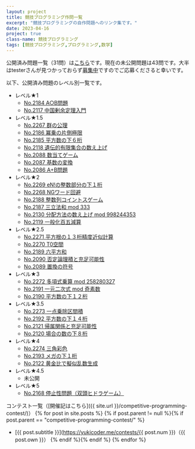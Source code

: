 ```yaml
---
layout: project
title: 競技プログラミング作問一覧
excerpt: "競技プログラミングの自作問題へのリンク集です。"
date: 2023-04-16
project: true
class-name: 競技プログラミング
tags: [競技プログラミング,プログラミング,数学]
---
```



公開済み問題一覧（31問）は[こちら](https://yukicoder.me/users/5376/problems)です。現在の未公開問題は43問です。大半はtesterさんが見つかっておらず[募集中](https://twitter.com/non_archimedean/status/1669840394513952768)ですのでご応募くださると幸いです。

以下、公開済み問題のレベル別一覧です。

- レベル★1
  - [No.2184 A○B問題](https://yukicoder.me/problems/no/2184)
  - [No.2117 中国剰余定理入門](https://yukicoder.me/problems/no/2117)
- レベル★1.5
  - [No.2267 群の公理](https://yukicoder.me/problems/no/2267)
  - [No.2186 冪乗の片側極限](https://yukicoder.me/problems/no/2186)
  - [No.2185 平方数の下６桁](https://yukicoder.me/problems/no/2185)
  - [No.2118 遺伝的有限集合の数え上げ](https://yukicoder.me/problems/no/2118)
  - [No.2088 数当てゲーム](https://yukicoder.me/problems/no/2088)
  - [No.2087 基数の変換](https://yukicoder.me/problems/no/2087)
  - [No.2086 A+B問題](https://yukicoder.me/problems/no/2086)
- レベル★2
  - [No.2269 eN!の整数部分の下１桁](https://yukicoder.me/problems/no/2269)
  - [No.2268 NGワード回避](https://yukicoder.me/problems/no/2268)
  - [No.2188 整数列コイントスゲーム](https://yukicoder.me/problems/no/2188)
  - [No.2187 三立法和 mod 333](https://yukicoder.me/problems/no/2187)
  - [No.2130 分配方法の数え上げ mod 998244353](https://yukicoder.me/problems/no/2130)
  - [No.2119 一般化百五減算](https://yukicoder.me/problems/no/2119)
- レベル★2.5
  - [No.2271 平方根の１３桁精度近似計算](https://yukicoder.me/problems/no/2271)
  - [No.2270 T0空間](https://yukicoder.me/problems/no/2270)
  - [No.2189 六平方和](https://yukicoder.me/problems/no/2189)
  - [No.2090 否定論理積と充足可能性](https://yukicoder.me/problems/no/2090)
  - [No.2089 置換の符号](https://yukicoder.me/problems/no/2089)
- レベル★3
  - [No.2272 多項式乗算 mod 258280327](https://yukicoder.me/problems/no/2272)
  - [No.2191 一元二次式 mod 奇素数](https://yukicoder.me/problems/no/2191)
  - [No.2190 平方数の下１２桁](https://yukicoder.me/problems/no/2190)
- レベル★3.5
  - [No.2273 一点乗除区間積](https://yukicoder.me/problems/no/2273)
  - [No.2192 平方数の下１４桁](https://yukicoder.me/problems/no/2192)
  - [No.2121 帰属関係と充足可能性](https://yukicoder.me/problems/no/2121)
  - [No.2120 場合の数の下８桁](https://yukicoder.me/problems/no/2120)
- レベル★4
  - [No.2274 三角彩色](https://yukicoder.me/problems/no/2274)
  - [No.2193 メガの下１桁](https://yukicoder.me/problems/no/2193)
  - [No.2122 黄金比で擬似乱数生成](https://yukicoder.me/problems/no/2122)
- レベル★4.5
  - 未公開
- レベル★5
  - [No.2168 停止性問題（双頭ヒドラゲーム）](https://yukicoder.me/problems/no/2168)


コンテスト一覧（[開催記はこちら]({{ site.url }}/competitive-programming-contest/)）
{% for post in site.posts %}
{% if post.parent != null %}{% if post.parent == "competitive-programming-contest/" %}
- [{{ post.subtitle }}](https://yukicoder.me/contests/{{ post.num }})（{{ post.own }}）
{% endif %}{% endif %}
{% endfor %}
